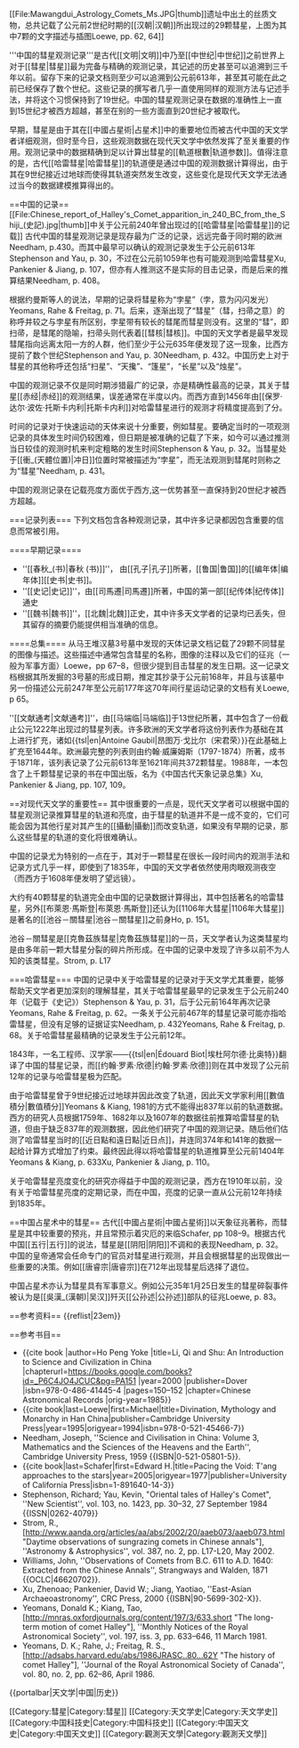 [[File:Mawangdui_Astrology_Comets_Ms.JPG|thumb]]遗址中出土的丝质文物，总共记载了公元前2世纪时期的[[汉朝|汉朝]]所出现过的29颗彗星，上图为其中7颗的文字描述与插图<ref>Loewe, pp. 62, 64</ref>]]

'''中国的彗星观测记录'''是古代[[文明|文明]]中乃至[[中世纪|中世纪]]之前世界上对于[[彗星|彗星]]最为完备与精确的观测记录，其记述的历史甚至可以追溯到三千年以前。留存下来的记录文档则至少可以追溯到公元前613年，甚至其可能在此之前已经保存了数个世纪。这些记录的撰写者几乎一直使用同样的观测方法与记述手法，并将这个习惯保持到了19世纪。中国的彗星观测记录在数据的准确性上一直到15世纪才被西方超越，甚至在别的一些方面直到20世纪才被取代。

早期，彗星是由于其在[[中國占星術|占星术]]中的重要地位而被古代中国的天文学者详细观测，但时至今日，这些观测数据在现代天文学中依然发挥了至关重要的作用。观测记录中的数据精确到足以计算出彗星的[[軌道根數|轨道参数]]。值得注意的是，古代[[哈雷彗星|哈雷彗星]]的轨道便是通过中国的观测数据计算得出，由于其在9世纪接近过地球而使得其轨道突然发生改变，这些变化是现代天文学无法通过当今的数据建模推算得出的。

==中国的记录==
[[File:Chinese_report_of_Halley's_Comet_apparition_in_240_BC_from_the_Shiji_(史記).jpg|thumb]]中关于公元前240年曾出现过的[[哈雷彗星|哈雷彗星]]的记载]]
古代中国的彗星观测记录是现存最为广泛的记录，远远完备于同时期的欧洲<ref name=Needham430>Needham, p.430</ref>。而其中最早可以确认的观测记录发生于公元前613年<ref name=NewSc30>Stephenson and Yau, p. 30</ref>，不过在公元前1059年也有可能观测到哈雷彗星<ref>Xu, Pankenier & Jiang, p. 107</ref>，但亦有人推测这不是实际的目击记录，而是后来的推算结果<ref>Needham, p. 408</ref>。

根据约曼斯等人的说法，早期的记录将彗星称为“孛星”（孛，意为闪闪发光）<ref>Yeomans, Rahe & Freitag, p. 71</ref>。后来，逐渐出现了“彗星”（彗，扫帚之意）的称呼并较之与孛星有所区别，孛星带有较长的彗尾而彗星则没有。这里的“彗”，即扫帚，是彗尾的隐喻，扫帚头则代表着[[彗核|彗核]]。中国的天文学者是最早发现彗尾指向远离太阳一方的人群，他们至少于公元635年便发现了这一现象，比西方提前了数个世纪<ref>Stephenson and Yau, p. 30</ref><ref>Needham, p. 432</ref>。中国历史上对于彗星的其他称呼还包括“扫星”、“天攙”、“篷星”，“长星”以及“烛星”<ref name="Needham, p. 431"/>。

中国的观测记录不仅是同时期涉猎最广的记录，亦是精确性最高的记录，其关于彗星[[赤经|赤经]]的观测结果，误差通常在半度以内。而西方直到1456年由[[保罗·达尔·波佐·托斯卡内利|托斯卡内利]]对哈雷彗星进行的观测才将精度提高到了分<ref name=NewSc30/>。

时间的记录对于快速运动的天体来说十分重要，例如彗星。要确定当时的一项观测记录的具体发生时间仍较困难，但日期是被准确的记载了下来，如今可以通过推测当日较佳的观测时机来判定粗略的发生时间<ref name=NewSc32>Stephenson & Yau, p. 32</ref>。当彗星处于[[衝_(天體位置)|冲日]]位置时常被描述为“孛星”，而无法观测到彗尾时则称之为“彗星”<ref name="Needham, p. 431">Needham, p. 431</ref>。

中国的观测记录在记载亮度方面优于西方,这一优势甚至一直保持到20世纪才被西方超越<ref name=NewSc32/>。

===记录列表===
下列文档包含各种观测记录，其中许多记录都因包含重要的信息而常被引用。

====早期记录====
* ''[[春秋_(书)|春秋 (书)]]''， 由[[孔子|孔子]]所著，[[鲁国|鲁国]]的[[编年体|编年体]][[史书|史书]]<ref name=NewSc30/>。
* ''[[史记|史记]]''，由[[司馬遷|司馬遷]]所著，中国的第一部[[纪传体|纪传体]]通史<ref name=NewSc31/>
* ''[[魏书|魏书]]''，[[北魏|北魏]]正史，其中许多天文学者的记录均已丢失，但其留存的摘要仍能提供相当准确的信息<ref name=NewSc31/>。

====总集====
从马王堆汉墓3号墓中发现的天体记录文档记载了29颗不同彗星的图像与描述。这些描述中通常包含彗星的名称，图像的注释以及它们的征兆（一般为军事方面）<ref name=loewe678>Loewe，pp 67–8</ref>，但很少提到目击彗星的发生日期。这一记录文档根据其所发掘的3号墓的形成日期，推定其抄录于公元前168年，并且与该墓中另一份描述公元前247年至公元前177年这70年间行星运动记录的文档有关<ref name=loewe65>Loewe, p 65</ref>。

''[[文献通考|文献通考]]''，由[[马端临|马端临]]于13世纪所著，其中包含了一份截止公元1222年出现过的彗星列表。许多欧洲的天文学者将这份列表作为基础在其上进行扩充，诸如{{tsl|en|Antoine Gaubil|昂图万·戈比尔（宋君荣）}}在此基础上扩充至1644年。欧洲最完整的列表则由约翰·威廉姆斯（1797-1874）所著，成书于1871年，该列表记录了公元前613年至1621年间共372颗彗星<ref name=Needham430/>。1988年，一本包含了上千颗彗星记录的书在中国出版，名为《中国古代天象记录总集》<ref>Xu, Pankenier & Jiang, pp. 107, 109</ref>。

==对现代天文学的重要性==
其中很重要的一点是，现代天文学者可以根据中国的彗星观测记录推算彗星的轨道和亮度<ref name=NewSc30/>，由于彗星的轨道并不是一成不变的，它们可能会因为其他行星对其产生的[[攝動|攝動]]而改变轨道，如果没有早期的记录，那么这些彗星的轨道的变化将很难确认<ref name=NewSc31/>。

中国的记录尤为特别的一点在于，其对于一颗彗星在很长一段时间内的观测手法和记录方式几乎一样，即使到了1835年，中国的天文学者依然使用肉眼观测夜空（而西方于1608年便发明了望远镜）<ref name=NewSc32/>。

大约有40颗彗星的轨道完全由中国的记录数据计算得出<ref name=Needham430/>，其中包括著名的哈雷彗星，另外[[布萊恩·馬斯登|布萊恩·馬斯登]]还认为[[1106年大彗星|1106年大彗星]]是著名的[[池谷－關彗星|池谷－關彗星]]之前身<ref>Ho, p. 151</ref>。

池谷－關彗星是[[克魯茲族彗星|克魯茲族彗星]]的一员，天文学者认为这类彗星均是由多年前一颗大彗星分裂的碎片所形成。在中国的记录中发现了许多以前不为人知的该类彗星。<ref>Strom, p. L17</ref>

===哈雷彗星===
中国的记录中关于哈雷彗星的记录对于天文学尤其重要，能够帮助天文学者更加深刻的理解彗星<ref name="Needham, p. 431"/>，其关于哈雷彗星最早的记录发生于公元前240年（记载于《史记》）<ref name=NewSc31>Stephenson & Yau, p. 31</ref>，后于公元前164年再次记录<ref>Yeomans, Rahe & Freitag, p. 62</ref>。一条关于公元前467年的彗星记录可能亦指哈雷彗星，但没有足够的证据证实<ref>Needham, p. 432</ref><ref>Yeomans, Rahe & Freitag, p. 68</ref>。关于哈雷彗星最精确的记录发生于公元前12年<ref name=NewSc31/>。

1843年，一名工程师、汉学家——{{tsl|en|Édouard Biot|埃杜阿尔德·比奥特}}翻译了中国的彗星记录，而[[约翰·罗素·欣德|约翰·罗素·欣德]]则在其中发现了公元前12年的记录与哈雷彗星极为匹配。

由于哈雷彗星曾于9世纪接近过地球并因此改变了轨道，因此天文学家利用[[數值積分|數值積分]]<ref name=Yeomans>Yeomans & Kiang, 1981</ref>的方式不能得出837年以前的轨道数据。西方的研究人员根据1759年、1682年以及1607年的数据往前推算哈雷彗星的轨道，但由于缺乏837年的观测数据，因此他们研究了中国的观测记录。随后他们估测了哈雷彗星当时的[[近日點和遠日點|近日点]]，并连同374年和141年的数据一起给计算方式增加了约束<ref name=NewSc31/>。最终因此得以将哈雷彗星的轨道推算至公元前1404年<ref>Yeomans & Kiang, p. 633</ref><ref>Xu, Pankenier & Jiang, p. 110</ref>。

关于哈雷彗星亮度变化的研究亦得益于中国的观测记录<ref name=NewSc32/>，西方在1910年以前，没有关于哈雷彗星亮度的定期记录，而在中国，亮度的记录一直从公元前12年持续到1835年<ref name=NewSc32/>。

==中国占星术中的彗星==
古代[[中國占星術|中國占星術]]以天象征兆著称，而彗星是其中较重要的预兆，并且常预示着灾厄的来临<ref name=schafer1089>Schafer, pp 108–9</ref>。根据古代中国[[五行|五行]]的说法，彗星是[[阴阳|阴阳]]不调和的表现<ref>Needham, p. 32</ref>。中国的皇帝通常会任命专门的官员对彗星进行观测，并且会根据彗星的出现做出一些重要的决策。例如[[唐睿宗|唐睿宗]]在712年出现彗星后选择了退位<ref name=NewSc30/>。

中国占星术亦认为彗星具有军事意义。例如公元35年1月25日发生的彗星碎裂事件被认为是[[吳漢_(漢朝)|吴汉]]歼灭[[公孙述|公孙述]]部队的征兆<ref>Loewe, p. 83</ref>。

==参考资料==
{{reflist|23em}}

==参考书目==
* {{cite book |author=Ho Peng Yoke |title=Li, Qi and Shu: An Introduction to Science and Civilization in China |chapterurl=https://books.google.com/books?id=_P6C4JO4JCUC&pg=PA151  |year=2000 |publisher=Dover |isbn=978-0-486-41445-4 |pages=150–152 |chapter=Chinese Astronomical Records |orig-year=1985}}
* {{cite book|last=Loewe|first=Michael|title=Divination, Mythology and Monarchy in Han China|publisher=Cambridge University Press|year=1995|origyear=1994|isbn=978-0-521-45466-7}} 
* Needham, Joseph, ''Science and Civilisation in China: Volume 3, Mathematics and the Sciences of the Heavens and the Earth'', Cambridge University Press, 1959 {{ISBN|0-521-05801-5}}.
* {{cite book|last=Schafer|first=Edward H.|title=Pacing the Void: T'ang approaches to the stars|year=2005|origyear=1977|publisher=University of California Press|isbn=1-891640-14-3}}
* Stephenson, Richard; Yau, Kevin, "Oriental tales of Halley's Comet", ''New Scientist'', vol. 103, no. 1423, pp. 30–32, 27 September 1984 {{ISSN|0262-4079}}
* Strom, R., [http://www.aanda.org/articles/aa/abs/2002/20/aaeb073/aaeb073.html "Daytime observations of sungrazing comets in Chinese annals"], ''Astronomy & Astrophysics'', vol. 387, no. 2, pp. L17-L20, May 2002.
* Williams, John, ''Observations of Comets from B.C. 611 to A.D. 1640: Extracted from the Chinese Annals'', Strangways and Walden, 1871 {{OCLC|46620702}}.
* Xu, Zhenoao; Pankenier, David W.; Jiang, Yaotiao, ''East-Asian Archaeoastronomy'', CRC Press, 2000 {{ISBN|90-5699-302-X}}.
* Yeomans, Donald K.; Kiang, Tao, [http://mnras.oxfordjournals.org/content/197/3/633.short "The long-term motion of comet Halley"], ''Monthly Notices of the Royal Astronomical Society'', vol. 197, iss. 3, pp. 633–646, 11 March 1981.
* Yeomans, D. K.; Rahe, J.; Freitag, R. S., [http://adsabs.harvard.edu/abs/1986JRASC..80...62Y "The history of comet Halley"], ''Journal of the Royal Astronomical Society of Canada'', vol. 80, no. 2, pp. 62–86, April 1986.

{{portalbar|天文学|中国|历史}}

[[Category:彗星|Category:彗星]]
[[Category:天文学史|Category:天文学史]]
[[Category:中国科技史|Category:中国科技史]]
[[Category:中国天文史|Category:中国天文史]]
[[Category:觀測天文學|Category:觀測天文學]]